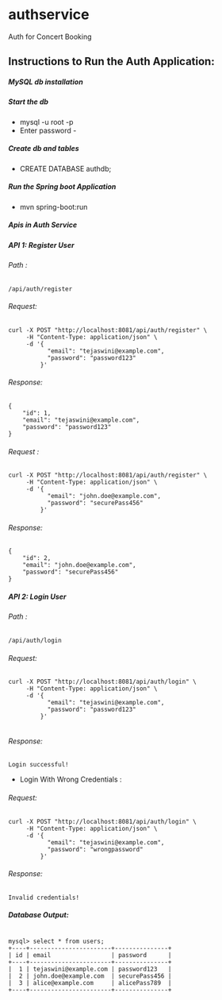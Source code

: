 # authservice
Auth for Concert Booking 
## Instructions to Run the Auth Application: 

##### MySQL db installation


##### Start the db 

*  mysql -u root -p
*  Enter password - 

##### Create db and tables 

* CREATE DATABASE authdb;

##### Run the Spring boot Application 

* mvn spring-boot:run

##### Apis in Auth Service 

##### API 1: Register User 

###### Path : 

```
/api/auth/register
```

###### Request: 

```
curl -X POST "http://localhost:8081/api/auth/register" \
     -H "Content-Type: application/json" \
     -d '{
           "email": "tejaswini@example.com",
           "password": "password123"
         }'

```

###### Response: 

```
{
    "id": 1,
    "email": "tejaswini@example.com",
    "password": "password123"
}
```


###### Request : 

```
curl -X POST "http://localhost:8081/api/auth/register" \
     -H "Content-Type: application/json" \
     -d '{
           "email": "john.doe@example.com",
           "password": "securePass456"
         }'
```

###### Response: 

```
{
    "id": 2,
    "email": "john.doe@example.com",
    "password": "securePass456"
}

```


##### API 2: Login User


###### Path : 

```
/api/auth/login
```

###### Request: 

```
curl -X POST "http://localhost:8081/api/auth/login" \
     -H "Content-Type: application/json" \
     -d '{
           "email": "tejaswini@example.com",
           "password": "password123"
         }'


```

###### Response: 

```
Login successful!
```


*  Login With Wrong Credentials : 

###### Request: 

```
curl -X POST "http://localhost:8081/api/auth/login" \
     -H "Content-Type: application/json" \
     -d '{
           "email": "tejaswini@example.com",
           "password": "wrongpassword"
         }'                                                                                                                                                                     
```

###### Response: 

```
Invalid credentials! 
```

##### Database Output: 

```

mysql> select * from users;
+----+-----------------------+---------------+
| id | email                 | password      |
+----+-----------------------+---------------+
|  1 | tejaswini@example.com | password123   |
|  2 | john.doe@example.com  | securePass456 |
|  3 | alice@example.com     | alicePass789  |
+----+-----------------------+---------------+
```
